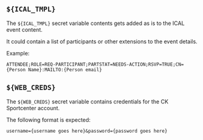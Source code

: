 
## `${ICAL_TMPL}`

The `${ICAL_TMPL}` secret variable contents gets added as is to the ICAL event content.

It could contain a list of participants or other extensions to the event details.

Example:
```
ATTENDEE;ROLE=REQ-PARTICIPANT;PARTSTAT=NEEDS-ACTION;RSVP=TRUE;CN={Person Name}:MAILTO:{Person email}
```

## `${WEB_CREDS}`

The `${WEB_CREDS}` secret variable contains credentials for the CK Sportcenter account.

The following format is expected:
```
username={username goes here}&password={password goes here}
```


